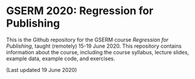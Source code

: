 # GSERM 2020: Regression for Publishing
 
This is the Github repository for the GSERM course _Regression for Publishing_, taught (remotely) 15-19 June 2020. This repository contains information about the course, including the course syllabus, lecture slides, example data, example code, and exercises.

(Last updated 19 June 2020)
